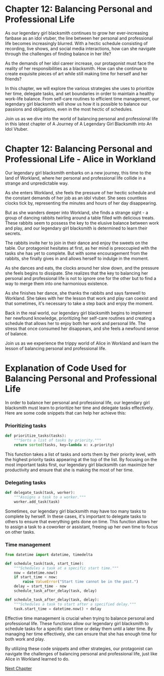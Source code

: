 # Chapter 12: Balancing Personal and Professional Life

As our legendary girl blacksmith continues to grow her ever-increasing fanbase as an idol vtuber, the line between her personal and professional life becomes increasingly blurred. With a hectic schedule consisting of recording, live shows, and social media interactions, how can she navigate through the challenges of finding balance in her life?

As the demands of her idol career increase, our protagonist must face the reality of her responsibilities as a blacksmith. How can she continue to create exquisite pieces of art while still making time for herself and her friends?

In this chapter, we will explore the various strategies she uses to prioritize her time, delegate tasks, and set boundaries in order to maintain a healthy work-life balance. From self-care routines to efficient time management, our legendary girl blacksmith will show us how it is possible to balance our passions and obligations, even in the most hectic of schedules.

Join us as we dive into the world of balancing personal and professional life in this latest chapter of A Journey of A Legendary Girl Blacksmith into An Idol Vtuber.
# Chapter 12: Balancing Personal and Professional Life - Alice in Workland

Our legendary girl blacksmith embarks on a new journey, this time to the land of Workland, where her personal and professional life collide in a strange and unpredictable way.

As she enters Workland, she feels the pressure of her hectic schedule and the constant demands of her job as an idol vtuber. She sees countless clocks tick by, representing the minutes and hours of her day disappearing.

But as she wanders deeper into Workland, she finds a strange sight - a group of dancing rabbits twirling around a table filled with delicious treats. These rabbits seem to possess the key to the elusive balance between work and play, and our legendary girl blacksmith is determined to learn their secrets.

The rabbits invite her to join in their dance and enjoy the sweets on the table. Our protagonist hesitates at first, as her mind is preoccupied with the tasks she has yet to complete. But with some encouragement from the rabbits, she finally gives in and allows herself to indulge in the moment.

As she dances and eats, the clocks around her slow down, and the pressure she feels begins to dissipate. She realizes that the key to balancing her personal and professional life is not to ignore one for the other but to find a way to merge them into one harmonious existence.

As she finishes her dance, she thanks the rabbits and says farewell to Workland. She takes with her the lesson that work and play can coexist and that sometimes, it's necessary to take a step back and enjoy the moment.

Back in the real world, our legendary girl blacksmith begins to implement her newfound knowledge, prioritizing her self-care routines and creating a schedule that allows her to enjoy both her work and personal life. The stress that once consumed her disappears, and she feels a newfound sense of balance.

Join us as we experience the trippy world of Alice in Workland and learn the lesson of balancing personal and professional life.
# Explanation of Code Used for Balancing Personal and Professional Life

In order to balance her personal and professional life, our legendary girl blacksmith must learn to prioritize her time and delegate tasks effectively. Here are some code snippets that can help her achieve this:

### Prioritizing tasks

```python
def prioritize_tasks(tasks):
    """Sorts a list of tasks by priority."""
    return sorted(tasks, key=lambda x: x.priority)
```

This function takes a list of tasks and sorts them by their priority level, with the highest priority tasks appearing at the top of the list. By focusing on the most important tasks first, our legendary girl blacksmith can maximize her productivity and ensure that she is making the most of her time.

### Delegating tasks

```python
def delegate_task(task, worker):
    """Assigns a task to a worker."""
    worker.add_task(task)
```

Sometimes, our legendary girl blacksmith may have too many tasks to complete by herself. In these cases, it's important to delegate tasks to others to ensure that everything gets done on time. This function allows her to assign a task to a coworker or assistant, freeing up her own time to focus on other tasks.

### Time management

```python
from datetime import datetime, timedelta

def schedule_task(task, start_time):
    """Schedules a task at a specific start time."""
    now = datetime.now()
    if start_time < now:
        raise ValueError("Start time cannot be in the past.")
    delay = start_time - now
    schedule_task_after_delay(task, delay)

def schedule_task_after_delay(task, delay):
    """Schedules a task to start after a specified delay."""
    task.start_time = datetime.now() + delay
```

Effective time management is crucial when trying to balance personal and professional life. These functions allow our legendary girl blacksmith to schedule tasks for a specific start time or delay them until a later time. By managing her time effectively, she can ensure that she has enough time for both work and play.

By utilizing these code snippets and other strategies, our protagonist can navigate the challenges of balancing personal and professional life, just like Alice in Workland learned to do.


[Next Chapter](13_Chapter13.md)